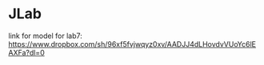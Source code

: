 # JLab

link for model for lab7: https://www.dropbox.com/sh/96xf5fvjwqyz0xv/AADJJ4dLHovdvVUoYc6lEAXFa?dl=0
